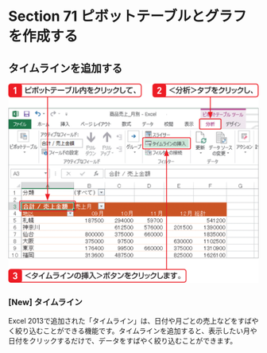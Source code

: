# Section 71 ピボットテーブルとグラフを作成する

## タイムラインを追加する

![](001.png)

### [New] タイムライン

Excel 2013で追加された「タイムライン」は、日付や月ごとの売上などをすばやく絞り込むことができる機能です。タイムラインを追加すると、表示したい月や日付をクリックするだけで、データをすばやく絞り込むことができます。
